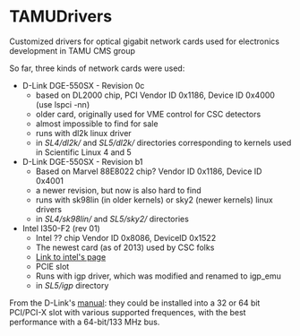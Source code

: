 TAMUDrivers
===========

Customized drivers for optical gigabit network cards used for electronics development in TAMU CMS group

So far, three kinds of network cards were used:
- D-Link DGE-550SX - Revision 0c
   - based on DL2000 chip, PCI Vendor ID 0x1186, Device ID 0x4000 (use lspci -nn)
   - older card, originally used for VME control for CSC detectors
   - almost impossible to find for sale
   - runs with dl2k linux driver
   - in *SL4/dl2k/* and *SL5/dl2k/* directories corresponding to kernels used in Scientific Linux 4 and 5
- D-Link DGE-550SX - Revision b1
   - Based on Marvel 88E8022 chip? Vendor ID 0x1186, Device ID 0x4001
   - a newer revision, but now is also hard to find
   - runs with sk98lin (in older kernels) or sky2 (newer kernels) linux drivers
   - in *SL4/sk98lin/* and *SL5/sky2/* directories
- Intel I350-F2 (rev 01)
   - Intel ?? chip Vendor ID 0x8086, DeviceID 0x1522
   - The newest card (as of 2013) used by CSC folks
   - [Link to intel's page](http://www.intel.com/content/www/us/en/network-adapters/gigabit-network-adapters/ethernet-server-adapter-i350.html)
   - PCIE slot
   - Runs with igp driver, which was modified and renamed to igp_emu
   - in *SL5/igp* directory

From the D-Link's [manual](http://www.dlink.com/uk/en/support/product/dge-550sx-pci-bus-fiber-sc-connector-gigabit-ethernet-adapter):
they could be installed into a 32 or 64 bit PCI/PCI-X slot with various supported frequences, with the best performance with a 64-bit/133 MHz bus.
